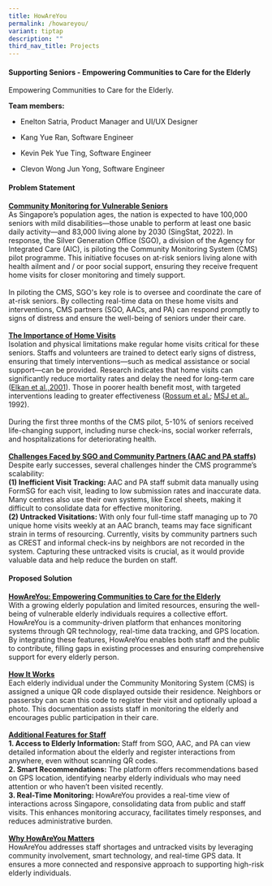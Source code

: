 ```yaml
---
title: HowAreYou
permalink: /howareyou/
variant: tiptap
description: ""
third_nav_title: Projects
---
```

<h4>Supporting Seniors - Empowering Communities to Care for the Elderly</h4>
<p></p>
<p>Empowering Communities to Care for the Elderly.</p>
<p><strong>Team members:</strong>
</p>
<ul data-tight="true" class="tight">
<li>
<p>Enelton Satria, Product Manager and UI/UX Designer</p>
</li>
<li>
<p>Kang Yue Ran, Software Engineer</p>
</li>
<li>
<p>Kevin Pek Yue Ting, Software Engineer</p>
</li>
<li>
<p>Clevon Wong Jun Yong, Software Engineer</p>
</li>
</ul>
<p></p>
<h4>Problem Statement</h4>
<p><strong><u>Community Monitoring for Vulnerable Seniors<br></u></strong>As
Singapore’s population ages, the nation is expected to have 100,000 seniors
with mild disabilities—those unable to perform at least one basic daily
activity—and 83,000 living alone by 2030 (SingStat, 2022). In response,
the Silver Generation Office (SGO), a division of the Agency for Integrated
Care (AIC), is piloting the Community Monitoring System (CMS) pilot programme.
This initiative focuses on at-risk seniors living alone with health ailment
and / or poor social support, ensuring they receive frequent home visits
for closer monitoring and timely support.
<br>
<br>In piloting the CMS, SGO's key role is to oversee and coordinate the care
of at-risk seniors. By collecting real-time data on these home visits and
interventions, CMS partners (SGO, AACs, and PA) can respond promptly to
signs of distress and ensure the well-being of seniors under their care.
<br>
<br><strong><u>The Importance of Home Visits<br></u></strong>Isolation and
physical limitations make regular home visits critical for these seniors.
Staffs and volunteers are trained to detect early signs of distress, ensuring
that timely interventions—such as medical assistance or social support—can
be provided. Research indicates that home visits can significantly reduce
mortality rates and delay the need for long-term care (<a href="https://www.ncbi.nlm.nih.gov/pmc/articles/PMC56889/" rel="noopener nofollow" target="_blank">Elkan et al.,2001</a>).
Those in poorer health benefit most, with targeted interventions leading
to greater effectiveness (<a href="https://www.bmj.com/content/307/6895/27.short" rel="noopener nofollow" target="_blank">Rossum et al.</a>;
<a href="https://www.sciencedirect.com/science/article/abs/pii/014067369293294W" rel="noopener nofollow" target="_blank">MSJ et al.</a>, 1992).
<br>
<br>During the first three months of the CMS pilot, 5-10% of seniors received
life-changing support, including nurse check-ins, social worker referrals,
and hospitalizations for deteriorating health.
<br>
<br><strong><u>Challenges Faced by SGO and Community Partners (AAC and PA staffs)<br></u></strong>Despite
early successes, several challenges hinder the CMS programme’s scalability:
<br><strong>(1) Inefficient Visit Tracking: </strong>AAC and PA staff submit
data manually using FormSG for each visit, leading to low submission rates
and inaccurate data. Many centres also use their own systems, like Excel
sheets, making it difficult to consolidate data for effective monitoring.
<br><strong>(2) Untracked Visitations: </strong>With only four full-time staff
managing up to 70 unique home visits weekly at an AAC branch, teams may
face significant strain in terms of resourcing. Currently, visits by community
partners such as CREST and informal check-ins by neighbors are not recorded
in the system. Capturing these untracked visits is crucial, as it would
provide valuable data and help reduce the burden on staff.
<br>
</p>
<h4>Proposed Solution</h4>
<p><strong><u>HowAreYou: Empowering Communities to Care for the Elderly<br></u></strong>With
a growing elderly population and limited resources, ensuring the well-being
of vulnerable elderly individuals requires a collective effort. HowAreYou
is a community-driven platform that enhances monitoring systems through
QR technology, real-time data tracking, and GPS location. By integrating
these features, HowAreYou enables both staff and the public to contribute,
filling gaps in existing processes and ensuring comprehensive support for
every elderly person.
<br>
<br><strong><u>How It Works<br></u></strong>Each elderly individual under
the Community Monitoring System (CMS) is assigned a unique QR code displayed
outside their residence. Neighbors or passersby can scan this code to register
their visit and optionally upload a photo. This documentation assists staff
in monitoring the elderly and encourages public participation in their
care.
<br>
<br><strong><u>Additional Features for Staff<br></u>1. Access to Elderly Information: </strong>Staff
from SGO, AAC, and PA can view detailed information about the elderly and
register interactions from anywhere, even without scanning QR codes.
<br><strong>2. Smart Recommendations:</strong> The platform offers recommendations
based on GPS location, identifying nearby elderly individuals who may need
attention or who haven’t been visited recently.
<br><strong>3. Real-Time Monitoring: </strong>HowAreYou provides a real-time
view of interactions across Singapore, consolidating data from public and
staff visits. This enhances monitoring accuracy, facilitates timely responses,
and reduces administrative burden.
<br>
<br><strong><u>Why HowAreYou Matters<br></u></strong>HowAreYou addresses staff
shortages and untracked visits by leveraging community involvement, smart
technology, and real-time GPS data. It ensures a more connected and responsive
approach to supporting high-risk elderly individuals.
<br>
<br>
<br>
</p>
<p></p>